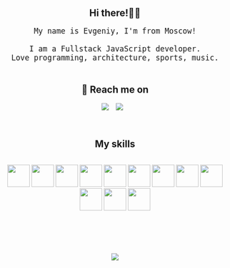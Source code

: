 
<h2 align="center">Hi there!✌🏼</h2>
<p align="center" style="font-size:120%">
  <samp>My name is Evgeniy, I'm from Moscow! <br> <br> I am a Fullstack JavaScript developer. <br>
  Love programming, architecture, sports, music.
  </samp>
  <br> <br>
</p>

<!-- <h2 align="center">My projects 👨‍💻</h2> -->
<!-- 
<p align="center" style="font-size:120%">
  <samp>Check out my projects: <a href="https://github.com/gard65/cartWeb" target="_blank" style="font-size:130%">Попутка</a>
  </samp>
  <br> <br>
  <samp>Check out my projects: <a href="https://github.com/gard65/telegram_News" target="_blank" style="font-size:130%">Telegram Bot</a>
  </samp>
  <br> <br>
</p> -->


<h2 align="center">💬 Reach me on</h2>


<p align="center" align='right'>
  <a target="_blank" href="mailto:kolevg28@gmail.com"><img
    src="https://img.shields.io/badge/@mail-20232A?style=for-the-badge&logo=gmail"/></a>&nbsp;&nbsp;&nbsp;
  <a target="_blank" href="https://t.me/SkiPPy43"><img
    src="https://img.shields.io/badge/Telegram-20232A?style=for-the-badge&logo=telegram"/></a>&nbsp;&nbsp;&nbsp;
</p>

<br>

<h2 align="center">My skills</h2>
<br>

<div align="center">
      <img height=50px src="https://upload.wikimedia.org/wikipedia/commons/thumb/a/a7/React-icon.svg/2300px-React-icon.svg.png"/>
      <img height=50px src="https://raw.githubusercontent.com/reduxjs/redux/master/logo/logo.png"/>
      <img height=50px src="https://upload.wikimedia.org/wikipedia/commons/d/dc/Javascript-shield.png"/>
      <img height=50px src="https://upload.wikimedia.org/wikipedia/commons/thumb/6/61/HTML5_logo_and_wordmark.svg/1024px-HTML5_logo_and_wordmark.svg.png"/>
      <img height=50px src="https://upload.wikimedia.org/wikipedia/commons/thumb/d/d5/CSS3_logo_and_wordmark.svg/1452px-CSS3_logo_and_wordmark.svg.png"/>
      <img height=50px src="https://upload.wikimedia.org/wikipedia/commons/thumb/9/91/Electron_Software_Framework_Logo.svg/1200px-Electron_Software_Framework_Logo.svg.png"/>
      <img height=50px src="https://media.tproger.ru/uploads/2022/04/node_js_icon-cover-icon-original.png"/>
      <img height=50px src="https://upload.wikimedia.org/wikipedia/commons/thumb/2/29/Postgresql_elephant.svg/1985px-Postgresql_elephant.svg.png"/>
      <img height=50px src="https://cdn.freebiesupply.com/logos/large/2x/sequelize-logo-svg-vector.svg"/>
      <img height=50px src="https://iconape.com/wp-content/png_logo_vector/jest-logo.png"/>
      <img width=50px src="https://www.sovereignconsult.com/wp-content/uploads/2020/03/RestApi.png"/>     
      <img height=50px src="https://git-scm.com/images/logos/downloads/Git-Icon-1788C.png"/>    

  <br><br>

</div>

<div align="center">


<br>

  ![](https://visitor-badge.glitch.me/badge?page_id=KolEvg)

</div>
